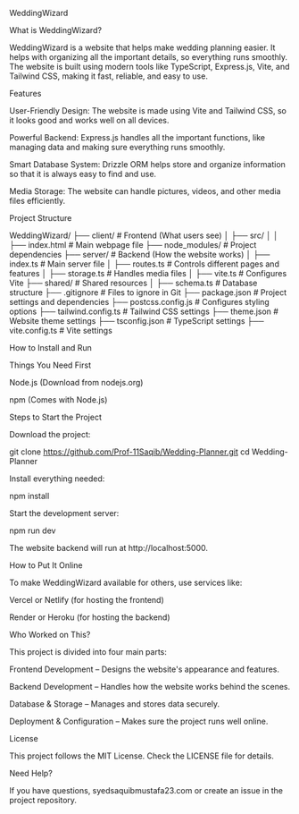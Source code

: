 WeddingWizard

What is WeddingWizard?

WeddingWizard is a website that helps make wedding planning easier. It helps with organizing all the important details, so everything runs smoothly. The website is built using modern tools like TypeScript, Express.js, Vite, and Tailwind CSS, making it fast, reliable, and easy to use.

Features

User-Friendly Design: The website is made using Vite and Tailwind CSS, so it looks good and works well on all devices.

Powerful Backend: Express.js handles all the important functions, like managing data and making sure everything runs smoothly.

Smart Database System: Drizzle ORM helps store and organize information so that it is always easy to find and use.

Media Storage: The website can handle pictures, videos, and other media files efficiently.

Project Structure

WeddingWizard/
├── client/                 # Frontend (What users see)
│   ├── src/
│   │   ├── index.html      # Main webpage file
├── node_modules/           # Project dependencies
├── server/                 # Backend (How the website works)
│   ├── index.ts            # Main server file
│   ├── routes.ts           # Controls different pages and features
│   ├── storage.ts          # Handles media files
│   ├── vite.ts             # Configures Vite
├── shared/                 # Shared resources
│   ├── schema.ts           # Database structure
├── .gitignore              # Files to ignore in Git
├── package.json            # Project settings and dependencies
├── postcss.config.js       # Configures styling options
├── tailwind.config.ts      # Tailwind CSS settings
├── theme.json              # Website theme settings
├── tsconfig.json           # TypeScript settings
├── vite.config.ts          # Vite settings

How to Install and Run

Things You Need First

Node.js (Download from nodejs.org)

npm (Comes with Node.js)

Steps to Start the Project

Download the project:

git clone https://github.com/Prof-11Saqib/Wedding-Planner.git
cd Wedding-Planner

Install everything needed:

npm install

Start the development server:

npm run dev

The website backend will run at http://localhost:5000.

How to Put It Online

To make WeddingWizard available for others, use services like:

Vercel or Netlify (for hosting the frontend)

Render or Heroku (for hosting the backend)

Who Worked on This?

This project is divided into four main parts:

Frontend Development – Designs the website's appearance and features.

Backend Development – Handles how the website works behind the scenes.

Database & Storage – Manages and stores data securely.

Deployment & Configuration – Makes sure the project runs well online.

License

This project follows the MIT License. Check the LICENSE file for details.

Need Help?

If you have questions, syedsaquibmustafa23.com or create an issue in the project repository.

